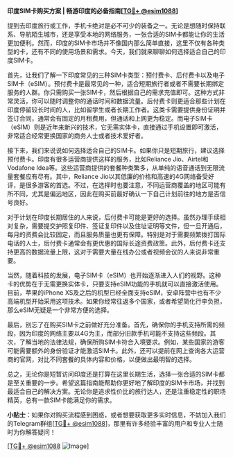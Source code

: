 **印度SIM卡购买方案 | 畅游印度的必备指南[[TG💪+ @esim1088](https://t.me/s/esim1088)]**

提到去印度旅行或工作，手机卡绝对是必不可少的装备之一。无论是想随时保持联系、导航陌生城市，还是享受本地的网络服务，一张合适的SIM卡都能让你的生活更加便利。然而，印度的SIM卡市场并不像国内那么简单直接，这里不仅有各种类型的卡，还有不同的使用场景和需求。今天，我们就来聊聊如何选择适合自己的印度SIM卡。

首先，让我们了解一下印度常见的三种SIM卡类型：预付费卡、后付费卡以及电子SIM卡（eSIM）。预付费卡是最常见的一种，适合短期旅行者或者不需要长期绑定服务的人群。你只需购买一张SIM卡，然后根据自己的需求充值即可。这种方式非常灵活，你可以随时调整你的通话时间和数据流量。后付费卡则更适合那些计划在印度停留较长时间的人，比如留学生或者长期工作者。这类卡需要提供身份证明并签订合同，通常会有固定的月租费用，但通话和上网更为稳定。而电子SIM卡（eSIM）则是近年来新兴的技术，它无需实体卡，直接通过手机设置即可激活，非常适合经常更换国家的商务人士或者技术爱好者。

接下来，我们来说说如何选择适合自己的SIM卡。如果你只是短期旅行，建议选择预付费卡。印度有很多运营商提供这样的服务，比如Reliance Jio、Airtel和Vodafone Idea等。这些运营商提供的套餐种类繁多，从单纯的语音通话到无限流量套餐应有尽有。其中，Reliance Jio以其低廉的价格和高速的4G网络备受好评，是很多游客的首选。不过，在选择时也要注意，不同运营商覆盖的地区可能有所不同，尤其是偏远地区，因此在购买前最好确认一下自己计划前往的地方是否信号良好。

对于计划在印度长期居住的人来说，后付费卡可能是更好的选择。虽然办理手续相对复杂，需要提交护照复印件、签证复印件以及住址证明等文件，但一旦开通后，每月的资费会比较固定，而且服务质量也更有保障。特别是对于需要频繁拨打国际电话的人士，后付费卡通常会有更优惠的国际长途资费政策。此外，后付费卡还支持更高的数据流量上限，这对于需要大量在线办公或者视频会议的人来说非常重要。

当然，随着科技的发展，电子SIM卡（eSIM）也开始逐渐进入人们的视野。这种卡的优势在于无需更换实体卡，只要支持eSIM功能的手机就可以直接激活使用。目前，苹果的iPhone XS及之后的机型已经全面支持eSIM，安卓阵营中也有不少高端机型开始采用这项技术。如果你经常往返多个国家，或者希望简化行李负担，那么eSIM无疑是一个非常方便的选择。

最后，别忘了在购买SIM卡之前做好充分准备。首先，确保你的手机支持所需的频段，因为印度的网络主要以4G为主，而部分旧款手机可能不支持这些频段。其次，了解当地的法律法规，确保所购SIM卡符合入境要求。例如，某些国家的游客可能需要额外的身份验证才能激活SIM卡。此外，还可以提前在网上查询各大运营商的官网，对比不同套餐的具体内容和价格，以便做出最明智的选择。

总之，无论你是短暂访问印度还是打算在这里长期生活，选择一张合适的SIM卡都是至关重要的一步。希望这篇指南能帮助你更好地了解印度的SIM卡市场，并找到最适合自己的解决方案。无论你是追求性价比的旅行达人，还是注重稳定性的职场精英，总有一款SIM卡能满足你的需求。

**小贴士**：如果你对购买流程感到困惑，或者想要获取更多实时信息，不妨加入我们的Telegram群组[[TG💪+ @esim1088](https://t.me/s/esim1088)]，那里有许多经验丰富的用户和专业人士随时为你解答疑问！

[[TG💪+ @esim1088](https://t.me/s/esim1088) ![Image](https://i.postimg.cc/4NQfJmqS/Snipaste-2025-05-13-00-14-12.png)]